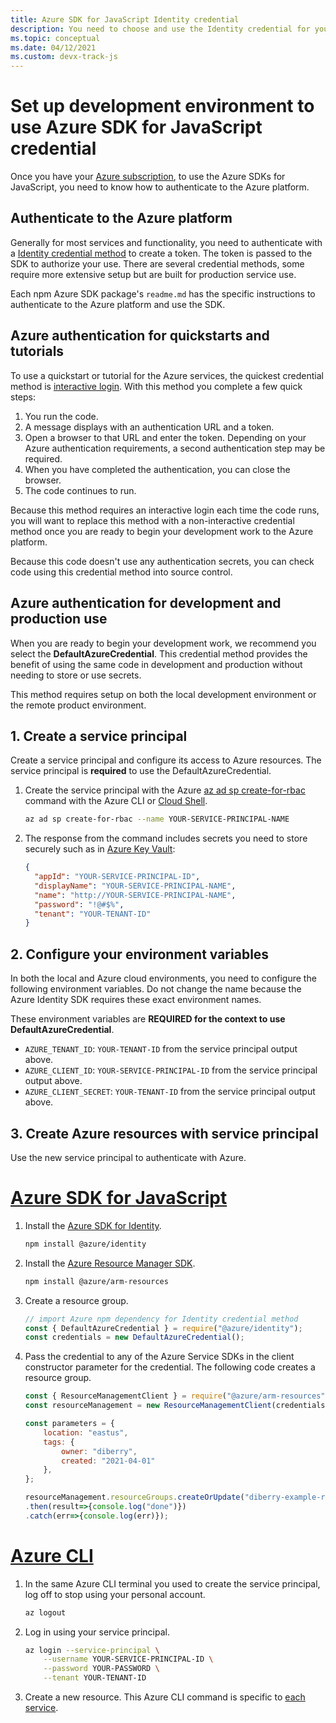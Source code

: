 ```yaml
---
title: Azure SDK for JavaScript Identity credential
description: You need to choose and use the Identity credential for your JavaScript scenario.
ms.topic: conceptual
ms.date: 04/12/2021
ms.custom: devx-track-js
---
```


# Set up development environment to use Azure SDK for JavaScript credential

Once you have your [Azure subscription](https://azure.microsoft.com/free/), to use the Azure SDKs for JavaScript, you need to know how to authenticate to the Azure platform. 

## Authenticate to the Azure platform

Generally for most services and functionality, you need to authenticate with a [Identity credential method](https://www.npmjs.com/package/@azure/identity) to create a token. The token is passed to the SDK to authorize your use. There are several credential methods, some require more extensive setup but are built for production service use. 

Each npm Azure SDK package's `readme.md` has the specific instructions to authenticate to the Azure platform and use the SDK. 

## Azure authentication for quickstarts and tutorials

To use a quickstart or tutorial for the Azure services, the quickest credential method is [interactive login](). With this method you complete a few quick steps:
1. You run the code.
1. A message displays with an authentication URL and a token. 
1. Open a browser to that URL and enter the token. Depending on your Azure authentication requirements, a second authentication step may be required.
1. When you have completed the authentication, you can close the browser.
1. The code continues to run.

Because this method requires an interactive login each time the code runs, you will want to replace this method with a non-interactive credential method once you are ready to begin your development work to the Azure platform. 

Because this code doesn't use any authentication secrets, you can check code using this credential method into source control. 

## Azure authentication for development and production use

When you are ready to begin your development work, we recommend you select the **DefaultAzureCredential**. This credential method provides the benefit of using the same code in development and production without needing to store or use secrets.  

This method requires setup on both the local development environment or the remote product environment. 

## 1. Create a service principal

Create a service principal and configure its access to Azure resources. The service principal is **required** to use the DefaultAzureCredential.

1. Create the service principal with the Azure [az ad sp create-for-rbac](/cli/azure/ad/sp#az_ad_sp_create_for_rbac) command with the Azure CLI or [Cloud Shell](https://shell.azure.com). 

    ```bash
    az ad sp create-for-rbac --name YOUR-SERVICE-PRINCIPAL-NAME
    ```

2. The response from the command includes secrets you need to store securely such as in [Azure Key Vault](/azure/key-vault/):

    ```json
    {
      "appId": "YOUR-SERVICE-PRINCIPAL-ID",
      "displayName": "YOUR-SERVICE-PRINCIPAL-NAME",
      "name": "http://YOUR-SERVICE-PRINCIPAL-NAME",
      "password": "!@#$%",
      "tenant": "YOUR-TENANT-ID"
    }
    ```

## 2. Configure your environment variables

In both the local and Azure cloud environments, you need to configure the following environment variables. Do not change the name because the Azure Identity SDK requires these exact environment names. 

These environment variables are **REQUIRED for the context to use DefaultAzureCredential**. 

* `AZURE_TENANT_ID`: `YOUR-TENANT-ID` from the service principal output above.
* `AZURE_CLIENT_ID`: `YOUR-SERVICE-PRINCIPAL-ID` from the service principal output above.
* `AZURE_CLIENT_SECRET`: `YOUR-TENANT-ID` from the service principal output above.

## 3. Create Azure resources with service principal 

Use the new service principal to authenticate with Azure. 

# [Azure SDK for JavaScript](#tab/azure-sdk-for-javascript)

1. Install the [Azure SDK for Identity](https://www.npmjs.com/package/@azure/identity).

    ```bash
    npm install @azure/identity
    ```

1. Install the [Azure Resource Manager SDK](https://www.npmjs.com/package/@azure/arm-resources). 

    ```bash
    npm install @azure/arm-resources
    ```

1. Create a resource group. 

    ```javascript
    // import Azure npm dependency for Identity credential method
    const { DefaultAzureCredential } = require("@azure/identity");
    const credentials = new DefaultAzureCredential();
    ```

1. Pass the credential to any of the Azure Service SDKs in the client constructor parameter for the credential. The following code creates a resource group.

    ```javascript
    const { ResourceManagementClient } = require("@azure/arm-resources");
    const resourceManagement = new ResourceManagementClient(credentials, subscriptionId);

    const parameters = {
        location: "eastus",
        tags: {
            owner: "diberry",
            created: "2021-04-01"
        },
    };

    resourceManagement.resourceGroups.createOrUpdate("diberry-example-resource-group", parameters)
    .then(result=>{console.log("done")})
    .catch(err=>{console.log(err)});
    ```

# [Azure CLI](#tab/azure-cli-create-resource)

1. In the same Azure CLI terminal you used to create the service principal, log off to stop using your personal account.

    ```bash
    az logout
    ```
    
1. Log in using your service principal. 

    ```bash
    az login --service-principal \
        --username YOUR-SERVICE-PRINCIPAL-ID \
        --password YOUR-PASSWORD \
        --tenant YOUR-TENANT-ID
    ```

1.  Create a new resource. This Azure CLI command is specific to [each service](/cli/azure/service-page/list%20a%20-%20z). 


